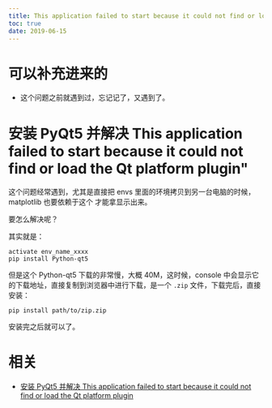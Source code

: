```yaml
---
title: This application failed to start because it could not find or load the Qt platform plugin
toc: true
date: 2019-06-15
---
```

# 可以补充进来的

- 这个问题之前就遇到过，忘记记了，又遇到了。

# 安装 PyQt5 并解决 This application failed to start because it could not find or load the Qt platform plugin"

这个问题经常遇到，尤其是直接把 envs 里面的环境拷贝到另一台电脑的时候，matplotlib 也要依赖于这个 才能拿显示出来。

要怎么解决呢？

其实就是：

```
activate env_name_xxxx
pip install Python-qt5
```

但是这个 Python-qt5 下载的非常慢，大概 40M，这时候，console 中会显示它的下载地址，直接复制到浏览器中进行下载，是一个 `.zip` 文件，下载完后，直接安装：

```
pip install path/to/zip.zip
```

安装完之后就可以了。



# 相关

- [安装 PyQt5 并解决 This application failed to start because it could not find or load the Qt platform plugin](https://blog.csdn.net/lt2635996510/article/details/85393691)
